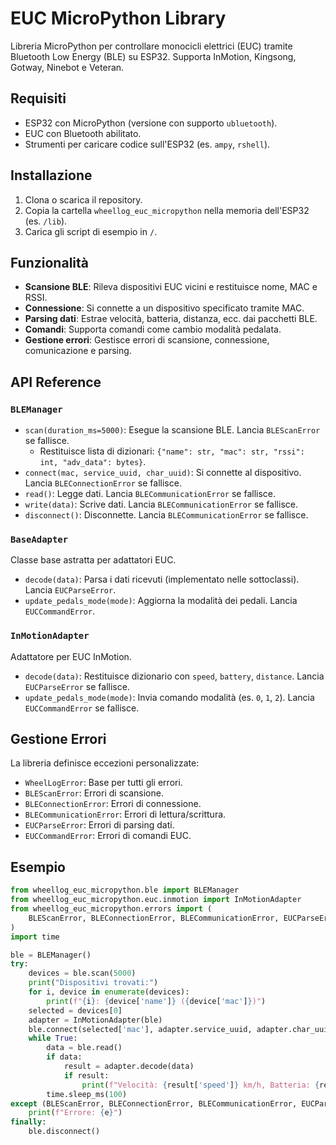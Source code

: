# EUC MicroPython Library

Libreria MicroPython per controllare monocicli elettrici (EUC) tramite Bluetooth Low Energy (BLE) su ESP32. Supporta InMotion, Kingsong, Gotway, Ninebot e Veteran.

## Requisiti
- ESP32 con MicroPython (versione con supporto `ubluetooth`).
- EUC con Bluetooth abilitato.
- Strumenti per caricare codice sull'ESP32 (es. `ampy`, `rshell`).

## Installazione
1. Clona o scarica il repository.
2. Copia la cartella `wheellog_euc_micropython` nella memoria dell'ESP32 (es. `/lib`).
3. Carica gli script di esempio in `/`.

## Funzionalità
- **Scansione BLE**: Rileva dispositivi EUC vicini e restituisce nome, MAC e RSSI.
- **Connessione**: Si connette a un dispositivo specificato tramite MAC.
- **Parsing dati**: Estrae velocità, batteria, distanza, ecc. dai pacchetti BLE.
- **Comandi**: Supporta comandi come cambio modalità pedalata.
- **Gestione errori**: Gestisce errori di scansione, connessione, comunicazione e parsing.

## API Reference

### `BLEManager`
- `scan(duration_ms=5000)`: Esegue la scansione BLE. Lancia `BLEScanError` se fallisce.
  - Restituisce lista di dizionari: `{"name": str, "mac": str, "rssi": int, "adv_data": bytes}`.
- `connect(mac, service_uuid, char_uuid)`: Si connette al dispositivo. Lancia `BLEConnectionError` se fallisce.
- `read()`: Legge dati. Lancia `BLECommunicationError` se fallisce.
- `write(data)`: Scrive dati. Lancia `BLECommunicationError` se fallisce.
- `disconnect()`: Disconnette. Lancia `BLECommunicationError` se fallisce.

### `BaseAdapter`
Classe base astratta per adattatori EUC.
- `decode(data)`: Parsa i dati ricevuti (implementato nelle sottoclassi). Lancia `EUCParseError`.
- `update_pedals_mode(mode)`: Aggiorna la modalità dei pedali. Lancia `EUCCommandError`.

### `InMotionAdapter`
Adattatore per EUC InMotion.
- `decode(data)`: Restituisce dizionario con `speed`, `battery`, `distance`. Lancia `EUCParseError` se fallisce.
- `update_pedals_mode(mode)`: Invia comando modalità (es. `0`, `1`, `2`). Lancia `EUCCommandError` se fallisce.

## Gestione Errori
La libreria definisce eccezioni personalizzate:
- `WheelLogError`: Base per tutti gli errori.
- `BLEScanError`: Errori di scansione.
- `BLEConnectionError`: Errori di connessione.
- `BLECommunicationError`: Errori di lettura/scrittura.
- `EUCParseError`: Errori di parsing dati.
- `EUCCommandError`: Errori di comandi EUC.

## Esempio
```python
from wheellog_euc_micropython.ble import BLEManager
from wheellog_euc_micropython.euc.inmotion import InMotionAdapter
from wheellog_euc_micropython.errors import (
    BLEScanError, BLEConnectionError, BLECommunicationError, EUCParseError
)
import time

ble = BLEManager()
try:
    devices = ble.scan(5000)
    print("Dispositivi trovati:")
    for i, device in enumerate(devices):
        print(f"{i}: {device['name']} ({device['mac']})")
    selected = devices[0]
    adapter = InMotionAdapter(ble)
    ble.connect(selected['mac'], adapter.service_uuid, adapter.char_uuid)
    while True:
        data = ble.read()
        if data:
            result = adapter.decode(data)
            if result:
                print(f"Velocità: {result['speed']} km/h, Batteria: {result['battery']}%")
        time.sleep_ms(100)
except (BLEScanError, BLEConnectionError, BLECommunicationError, EUCParseError) as e:
    print(f"Errore: {e}")
finally:
    ble.disconnect()
